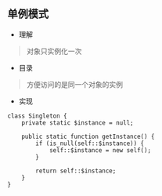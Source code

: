 ## 单例模式
* 理解
> 对象只实例化一次

* 目录
> 方便访问的是同一个对象的实例

* 实现
```
class Singleton {
	private static $instance = null;

	public static function getInstance() {
		if (is_null(self::$instance)) {
			self::$instance = new self();
		}

		return self::$instance;
	}
}
```
